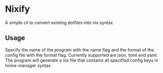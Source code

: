 # Nixify
A simple cli to convert existing dotfiles into nix syntax

## Usage
Specify the name of the program with the name flag and the format of the config file with the format flag. Currently supported are json, toml and yaml. The program will generate a nix file that contains all specified config keys in home-manager syntax.
